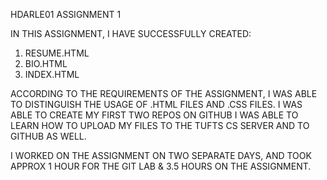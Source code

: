HDARLE01
ASSIGNMENT 1

IN THIS ASSIGNMENT, I HAVE SUCCESSFULLY CREATED: 
1. RESUME.HTML
2. BIO.HTML
3. INDEX.HTML

ACCORDING TO THE REQUIREMENTS OF THE ASSIGNMENT,
I WAS ABLE TO DISTINGUISH THE USAGE OF .HTML FILES AND .CSS FILES.
I WAS ABLE TO CREATE MY FIRST TWO REPOS ON GITHUB
I WAS ABLE TO LEARN HOW TO UPLOAD MY FILES TO THE TUFTS CS SERVER AND
TO GITHUB AS WELL.

I WORKED ON THE ASSIGNMENT ON TWO SEPARATE DAYS, 
AND TOOK APPROX 1 HOUR FOR THE GIT LAB & 3.5 HOURS ON THE ASSIGNMENT. 
